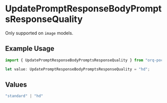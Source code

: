 # UpdatePromptResponseBodyPromptsResponseQuality

Only supported on `image` models.

## Example Usage

```typescript
import { UpdatePromptResponseBodyPromptsResponseQuality } from "orq-poc-typescript-multi-env-version/models/operations";

let value: UpdatePromptResponseBodyPromptsResponseQuality = "hd";
```

## Values

```typescript
"standard" | "hd"
```